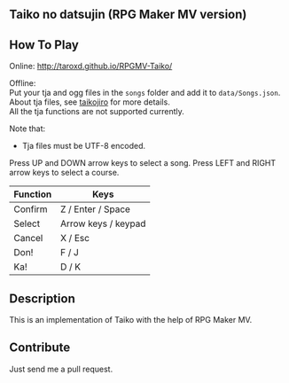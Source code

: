 Taiko no datsujin (RPG Maker MV version)
------

## How To Play ##
Online: <http://taroxd.github.io/RPGMV-Taiko/>

Offline:  
Put your tja and ogg files in the `songs` folder and add it to `data/Songs.json`.  
About tja files, see [taikojiro](http://www.nicovideo.jp/watch/sm5463901) for more details.  
All the tja functions are not supported currently.

Note that:
* Tja files must be UTF-8 encoded.

Press UP and DOWN arrow keys to select a song. Press LEFT and RIGHT arrow keys to select a course.

|  Function  |  Keys                       |
| ---------- | --------------------------- |
| Confirm    |  Z / Enter / Space          |
| Select     |  Arrow keys / keypad        |
| Cancel     |  X / Esc                    |
| Don!       |  F / J                      |
| Ka!        |  D / K                      |

## Description ##

This is an implementation of Taiko with the help of RPG Maker MV.  

## Contribute ##

Just send me a pull request.
